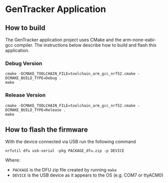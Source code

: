 # GenTracker Application

## How to build
The GenTracker application project uses CMake and the arm-none-eabi-gcc compiler.
The instructions below describe how to build and flash this application.

### Debug Version
```
cmake -DCMAKE_TOOLCHAIN_FILE=toolchain_arm_gcc_nrf52.cmake -DCMAKE_BUILD_TYPE=Debug .
make 
```

### Release Version
```
cmake -DCMAKE_TOOLCHAIN_FILE=toolchain_arm_gcc_nrf52.cmake -DCMAKE_BUILD_TYPE=Release .
make
```

## How to flash the firmware
With the device connected via USB run the following command
```
nrfutil dfu usb-serial -pkg PACKAGE_dfu.zip -p DEVICE
```
Where:
* `PACKAGE` is the DFU zip file created by running `make`
* `DEVICE` is the USB device as it appears to the OS (e.g. COM7 or ttyACM0)
